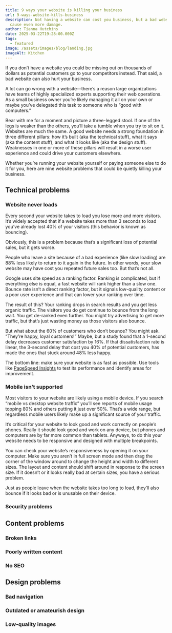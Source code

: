 ```yaml
---
title: 9 ways your website is killing your business
url: 9-ways-website-kills-business
description: Not having a website can cost you business, but a bad website might
  cause even more damage.
author: Tianna Hutchins
date: 2025-03-22T19:28:00.000Z
tags:
  - featured
image: /assets/images/blog/landing.jpg
imageAlt: Kitchen
---
```

If you don’t have a website you could be missing out on thousands of dollars as potential customers go to your competitors instead. That said, a bad website can also hurt your business.

A lot can go wrong with a website—there’s a reason large organizations have teams of highly specialized experts supporting their web operations. As a small business owner you’re likely managing it all on your own or maybe you’ve delegated this task to someone who is “good with computers.”

Bear with me for a moment and picture a three-legged stool. If one of the legs is weaker than the others, you’ll take a tumble when you try to sit on it. Websites are much the same. A good website needs a strong foundation in three different pillars: how it’s built (aka the technical stuff), what it says (aka the content stuff), and what it looks like (aka the design stuff). Weaknesses in one or more of these pillars will result in a worse user experience and could drive your customers elsewhere.

Whether you’re running your website yourself or paying someone else to do it for you, here are nine website problems that could be quietly killing your business.

## Technical problems

### Website never loads

Every second your website takes to load you lose more and more visitors. It’s widely accepted that if a website takes more than 3 seconds to load you’ve already lost 40% of your visitors (this behavior is known as bouncing).

Obviously, this is a problem because that’s a significant loss of potential sales, but it gets worse.

People who leave a site because of a bad experience (like slow loading) are 88% less likely to return to it again in the future. In other words, your slow website may have cost you repeated future sales too. But that’s not all.

Google uses site speed as a ranking factor. Ranking is complicated, but if everything else is equal, a fast website will rank higher than a slow one. Bounce rate isn’t a direct ranking factor, but it signals low-quality content or a poor user experience and that can lower your ranking over time.

The result of this? Your ranking drops in search results and you get less organic traffic. The visitors you do get continue to bounce from the long wait. You get de-ranked even further. You might try advertising to get more traffic, but that’s just wasting money as those visitors also bounce.

But what about the 60% of customers who don’t bounce? You might ask. “They’re happy, loyal customers!” Maybe, but a study found that a 1-second delay decreases customer satisfaction by 16%. If that dissatisfaction rate is linear, the 3-second delay that cost you 40% of potential customers, has made the ones that stuck around 48% less happy.

The bottom line: make sure your website is as fast as possible. Use tools like [PageSpeed Insights](https://pagespeed.web.dev/) to test its performance and identify areas for improvement.

### Mobile isn’t supported

Most visitors to your website are likely using a mobile device. If you search “mobile vs desktop website traffic” you’ll see reports of mobile usage topping 80% and others putting it just over 50%. That’s a wide range, but regardless mobile users likely make up a significant source of your traffic.

It’s critical for your website to look good and work correctly on people’s phones. Really it should look good and work on any device, but phones and computers are by far more common than tablets. Anyways, to do this your website needs to be responsive and designed with multiple breakpoints.

You can check your website’s responsiveness by opening it on your computer. Make sure you aren’t in full screen mode and then drag the corner of the window around to change the height and width to different sizes. The layout and content should shift around in response to the screen size. If it doesn’t or it looks really bad at certain sizes, you have a serious problem.

Just as people leave when the website takes too long to load, they’ll also bounce if it looks bad or is unusable on their device.

### Security problems

## Content problems

### Broken links

### Poorly written content

### No SEO

## Design problems

### Bad navigation

### Outdated or amateurish design

### Low-quality images
